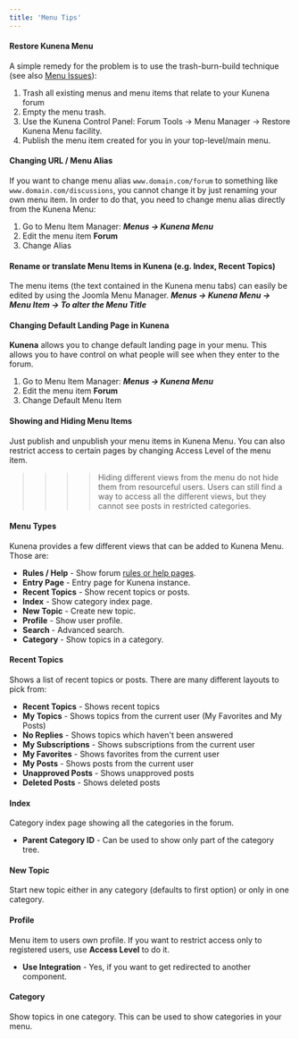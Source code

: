 ```yaml
---
title: 'Menu Tips'
---
```


#### Restore Kunena Menu

A simple remedy for the problem is to use the trash-burn-build technique (see also [Menu Issues](../../troubleshooting/menu-issues)):

1) Trash all existing menus and menu items that relate to your Kunena forum
2) Empty the menu trash.
3) Use the Kunena Control Panel: Forum Tools -> Menu Manager -> Restore Kunena Menu facility.
4) Publish the menu item created for you in your top-level/main menu.

#### Changing URL / Menu Alias

If you want to change menu alias `www.domain.com/forum` to something like `www.domain.com/discussions`, you cannot change it by just renaming your own menu item. In order to do that, you need to change menu alias directly from the Kunena Menu:

1) Go to Menu Item Manager: **_Menus -> Kunena Menu_**
2) Edit the menu item **Forum**
3) Change Alias

#### Rename or translate Menu Items in Kunena (e.g. Index, Recent Topics)

The menu items (the text contained in the Kunena menu tabs) can easily be edited by using the Joomla Menu Manager.
**_Menus -> Kunena Menu -> Menu Item -> To alter the Menu Title_**

#### Changing Default Landing Page in Kunena

**Kunena** allows you to change default landing page in your menu. This allows you to have control on what people will see when they enter to the forum.

1) Go to Menu Item Manager: **_Menus -> Kunena Menu_**
2) Edit the menu item **Forum**
3) Change Default Menu Item

#### Showing and Hiding Menu Items

Just publish and unpublish your menu items in Kunena Menu. You can also restrict access to certain pages by changing Access Level of the menu item.

>>>> Hiding different views from the menu do not hide them from resourceful users. Users can still find a way to access all the different views, but they cannot see posts in restricted categories.

#### Menu Types

Kunena provides a few different views that can be added to Kunena Menu. Those are:

* **Rules / Help** - Show forum [rules or help pages](../../faq/rules-or-help-pages).
* **Entry Page** - Entry page for Kunena instance. 
* **Recent Topics** - Show recent topics or posts.
* **Index** - Show category index page.
* **New Topic** - Create new topic.
* **Profile** - Show user profile.
* **Search** - Advanced search.
* **Category** - Show topics in a category.

#### Recent Topics

Shows a list of recent topics or posts. There are many different layouts to pick from:

* **Recent Topics** - Shows recent topics
* **My Topics** - Shows topics from the current user (My Favorites and My Posts)
* **No Replies** - Shows topics which haven't been answered
* **My Subscriptions** - Shows subscriptions from the current user
* **My Favorites** - Shows favorites from the current user
* **My Posts** - Shows posts from the current user
* **Unapproved Posts** - Shows unapproved posts
* **Deleted Posts** - Shows deleted posts

#### Index

Category index page showing all the categories in the forum.

* **Parent Category ID** - Can be used to show only part of the category tree.

#### New Topic

Start new topic either in any category (defaults to first option) or only in one category.

#### Profile

Menu item to users own profile. If you want to restrict access only to registered users, use **Access Level** to do it.

* **Use Integration** - Yes, if you want to get redirected to another component.

#### Category

Show topics in one category. This can be used to show categories in your menu.